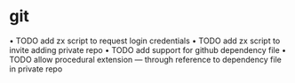# git

• TODO add zx script to request login credentials
• TODO add zx script to invite adding private repo
• TODO add support for github dependency file
• TODO allow procedural extension — through reference to dependency file in private repo
